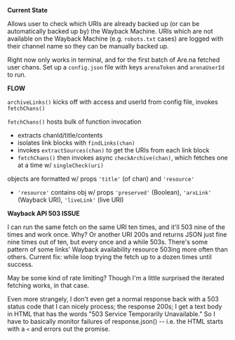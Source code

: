 **Current State**

Allows user to check which URIs are already backed up (or can be automatically backed up by) the Wayback Machine. URIs which are not available on the Wayback Machine (e.g. `robots.txt` cases) are logged with their channel name so they can be manually backed up.

Right now only works in terminal, and for the first batch of Are.na fetched user chans. Set up a `config.json` file with keys `arenaToken` and `arenaUserId` to run.


**FLOW**

`archiveLinks()` kicks off with access and userId from config file, invokes `fetchChans()`

`fetchChans()` hosts bulk of function invocation
* extracts chanId/title/contents
* isolates link blocks with `findLinks(chan)`
* invokes `extractSources(chan)` to get the URIs from each link block
* `fetchChans()` then invokes async `checkArchive(chan)`, which fetches one at a time w/ `singleCheck(uri)`

objects are formatted w/ props `'title'` (of chan) and `'resource'`
* `'resource'` contains obj w/ props `'preserved'` (Boolean), `'arxLink'` (Wayback URI), `'liveLink'` (live URI)


**Wayback API 503 ISSUE**

I can run the same fetch on the same URI ten times, and it'll 503 nine of the times and work once. Why? Or another URI 200s and returns JSON just fine nine times out of ten, but every once and a while 503s. There's some pattern of some links' Wayback availability resource 503ing more often than others. Current fix: while loop trying the fetch up to a dozen times until success.

May be some kind of rate limiting? Though I'm a little surprised the iterated fetching works, in that case. 

Even more strangely, I don't even get a normal response back with a 503 status code that I can nicely process; the response 200s; I get a text body in HTML that has the words "503 Service Temporarily Unavailable." So I have to basically monitor failures of response.json() -- i.e. the HTML starts with a `<` and errors out the promise.
